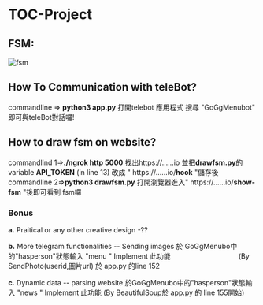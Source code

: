 # TOC-Project

## FSM:
![fsm](https://i.imgur.com/n7iFLqi.png)


##  How To Communication with teleBot?
commandline => **python3 app.py**
打開telebot 應用程式 搜尋 "GoGgMenubot" 即可與teleBot對話囉!

## How to draw fsm on website?
commandlind 1=>**./ngrok http 5000**
找出https://......io
並把**drawfsm.py**的variable **API_TOKEN**  (in line 13) 改成 " https://......io/**hook**  "儲存後
commandline 2=>**python3 drawfsm.py**
打開瀏覽器進入" https://......io/**show-fsm** "後即可看到 fsm囉

### Bonus
**a.** Praitical or any other creative design -??

**b.** More telegram functionalities -- Sending images 於 GoGgMenubo中的"hasperson"狀態輸入 "menu " Implement 此功能
                                    (By SendPhoto(userid,圖片url) 於 app.py 的line 152

**c.** Dynamic data -- parsing website 於GoGgMenubo中的"hasperson"狀態輸入 "news " Implement 此功能 
                   (By BeautifulSoup於 app.py 的 line 155開始)
